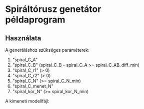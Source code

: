 # Spiráltórusz genetátor példaprogram

## Használata

A generáláshoz szükséges paraméterek:
 1. "spiral_C_A"
 2. "spiral_C_B"
(spiral_C_B - spiral_C_A >= spiral_C_AB_diff_min)
 3. "spiral_C_r1" (> 0)
 4. "spiral_C_r2" (> 0)
 5. "spiral_C_N" (>= spiral_C_N_min)
 6. "spiral_C_menet_N"
 7. "spiral_kor_N" (>= spiral_kor_N_min)

A kimeneti modellfájl: